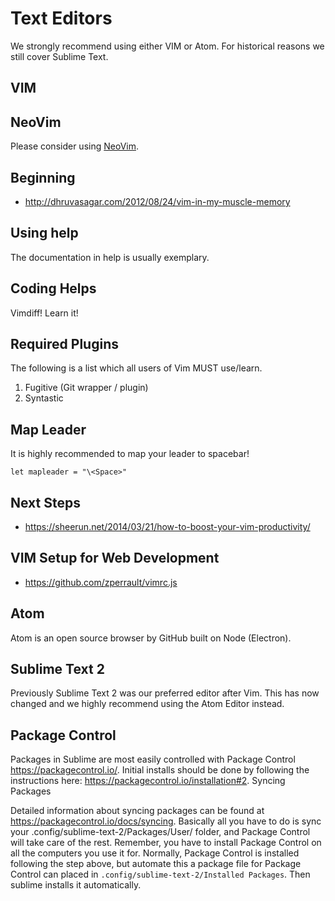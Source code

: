 # Text Editors

We strongly recommend using either VIM or Atom. For historical reasons
we still cover Sublime Text.

## VIM

## NeoVim

Please consider using [NeoVim](https://neovim.io/).

## Beginning

+ <http://dhruvasagar.com/2012/08/24/vim-in-my-muscle-memory>

## Using help

The documentation in help is usually exemplary.

## Coding Helps

Vimdiff! Learn it!

## Required Plugins

The following is a list which all users of Vim MUST use/learn.

1. Fugitive (Git wrapper / plugin)
2. Syntastic

## Map Leader

It is highly recommended to map your leader to spacebar!

```
let mapleader = "\<Space>"
```

## Next Steps

+ <https://sheerun.net/2014/03/21/how-to-boost-your-vim-productivity/>

## VIM Setup for Web Development

+ <https://github.com/zperrault/vimrc.js>
## Atom

Atom is an open source browser by GitHub built on Node (Electron).

## Sublime Text 2

Previously Sublime Text 2 was our preferred editor after Vim. This has
now changed and we highly recommend using the Atom Editor instead.

## Package Control

Packages in Sublime are most easily controlled with Package Control
<https://packagecontrol.io/>. Initial installs should be done by following the
instructions here: https://packagecontrol.io/installation#2.  Syncing Packages

Detailed information about syncing packages can be found at
<https://packagecontrol.io/docs/syncing>. Basically all you have to do is sync
your .config/sublime-text-2/Packages/User/ folder, and Package Control will
take care of the rest. Remember, you have to install Package Control on all the
computers you use it for. Normally, Package Control is installed following the
step above, but automate this a package file for Package Control can placed in
`.config/sublime-text-2/Installed Packages`. Then sublime installs it
automatically.
